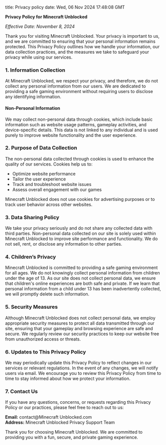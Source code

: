 title: Privacy policy
date: Wed, 06 Nov 2024 17:48:08 GMT

**Privacy Policy for Minecraft Unblocked**

*Effective Date: November 8, 2024*

Thank you for visiting Minecraft Unblocked. Your privacy is important to us, and we are committed to ensuring that your personal information remains protected. This Privacy Policy outlines how we handle your information, our data collection practices, and the measures we take to safeguard your privacy while using our services.

### 1. Information Collection

At Minecraft Unblocked, we respect your privacy, and therefore, we do not collect any personal information from our users. We are dedicated to providing a safe gaming environment without requiring users to disclose any identifying information.

#### Non-Personal Information
We may collect non-personal data through cookies, which include basic information such as website usage patterns, gameplay activities, and device-specific details. This data is not linked to any individual and is used purely to improve website functionality and the user experience.

### 2. Purpose of Data Collection

The non-personal data collected through cookies is used to enhance the quality of our services. Cookies help us to:
- Optimize website performance
- Tailor the user experience
- Track and troubleshoot website issues
- Assess overall engagement with our games

Minecraft Unblocked does not use cookies for advertising purposes or to track user behavior across other websites.

### 3. Data Sharing Policy

We take your privacy seriously and do not share any collected data with third parties. Non-personal data collected on our site is solely used within Minecraft Unblocked to improve site performance and functionality. We do not sell, rent, or disclose any information to other parties.

### 4. Children’s Privacy

Minecraft Unblocked is committed to providing a safe gaming environment for all ages. We do not knowingly collect personal information from children under the age of 13. As our site does not collect personal data, we ensure that children's online experiences are both safe and private. If we learn that personal information from a child under 13 has been inadvertently collected, we will promptly delete such information.

### 5. Security Measures

Although Minecraft Unblocked does not collect personal data, we employ appropriate security measures to protect all data transmitted through our site, ensuring that your gameplay and browsing experience are safe and secure. We regularly review our security practices to keep our website free from unauthorized access or threats.

### 6. Updates to This Privacy Policy

We may periodically update this Privacy Policy to reflect changes in our services or relevant regulations. In the event of any changes, we will notify users via email. We encourage you to review this Privacy Policy from time to time to stay informed about how we protect your information.

### 7. Contact Us

If you have any questions, concerns, or requests regarding this Privacy Policy or our practices, please feel free to reach out to us:

**Email:** contact@Minecraft Unblocked.com  
**Address:** Minecraft Unblocked Privacy Support Team

Thank you for choosing Minecraft Unblocked. We are committed to providing you with a fun, secure, and private gaming experience.